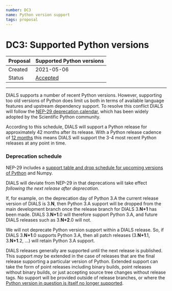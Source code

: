 ```yaml
---
number: DC3
name: Python version support
tags: proposal
---
```


# DC3: Supported Python versions

| Proposal | Supported Python versions                            |
| -------- | ---------------------------------------------------- |
| Created  | 2021-05-06                                           |
| Status   | [Accepted](https://dials.github.io/kb/core/20210603) |

---

DIALS supports a number of recent Python versions. However, supporting too old
versions of Python does limit us both in terms of available language features
and upstream dependency support. To resolve this conflict DIALS will follow the
[NEP-29 deprecation calendar][nep-29], which has been widely adopted by the
Scientific Python community.

According to this schedule, DIALS will support a Python release for
approximately 42 months after its release. With a Python release cadence of
[12 months][pep-602] this means DIALS will support the 3-4 most recent Python
releases at any point in time.

### Deprecation schedule

NEP-29 includes a [support table and drop schedule for upcoming versions of
Python][nep-29-support] and Numpy.

DIALS will deviate from NEP-29 in that deprecations will take effect _following
the next release after deprecation_.

If, for example, on the deprecation day of Python 3.A the current release
version of DIALS is 3.**N**, then Python 3.A support will be dropped from the
main development branch once the release branch for DIALS 3.**N+1** has been
made. DIALS 3.**N+1**.0 will therefore support Python 3.A, and future DIALS
releases such as 3.**N+2**.0 will not.

We will not deprecate Python version support within a DIALS release. So, if
DIALS 3.**N+1**.0 supports Python 3.A, then all patch releases (3.**N+1**.1,
3.**N+1**.2, ...) will retain Python 3.A support.

DIALS releases generally are supported until the next release is published.
This support _may_ be extended in the case of releases that are the final
release supporting a particular version of Python. Extended support can take
the form of point releases including binary builds, point releases without
binary builds, or just accepting source tree changes without release tags. No
support will be provided outside of release branches, or where the [Python
version in question is itself no longer supported][python-endoflife].

[nep-29]: https://numpy.org/neps/nep-0029-deprecation_policy.html
[nep-29-support]: https://numpy.org/neps/nep-0029-deprecation_policy.html#support-table
[pep-602]: https://www.python.org/dev/peps/pep-0602/
[python-endoflife]: https://endoflife.date/python
